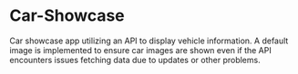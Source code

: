 # Car-Showcase
Car showcase app utilizing an API to display vehicle information. A default image is implemented to ensure car images are shown even if the API encounters issues fetching data due to updates or other problems.
